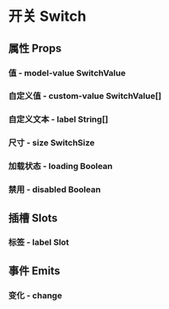 <!--
 * @Author: Quarter
 * @Date: 2022-03-03 02:30:26
 * @LastEditTime: 2022-03-03 08:31:26
 * @LastEditors: Quarter
 * @Description: 开关说明文档
 * @FilePath: /t-ui-kit/documents/docs/Switch/README.md
-->
<script setup>
import { ComponentDemo } from "documents/components";
</script>

# 开关 Switch

## 属性 Props

### 值 - model-value <t-tag theme="primary" variant="light">SwitchValue</t-tag>

<component-demo url="/documents/docs/Switch/ModelValueDemo.vue"></component-demo>

### 自定义值 - custom-value <t-tag theme="primary" variant="light">SwitchValue[]</t-tag>

<component-demo url="/documents/docs/Switch/CustomValueDemo.vue"></component-demo>

### 自定义文本 - label <t-tag theme="primary" variant="light">String[]</t-tag>

<component-demo url="/documents/docs/Switch/LabelDemo.vue"></component-demo>

### 尺寸 - size <t-tag theme="primary" variant="light">SwitchSize</t-tag>

<component-demo url="/documents/docs/Switch/SizeDemo.vue"></component-demo>

### 加载状态 - loading <t-tag theme="primary" variant="light">Boolean</t-tag>

<component-demo url="/documents/docs/Switch/LoadingDemo.vue"></component-demo>

### 禁用 - disabled <t-tag theme="primary" variant="light">Boolean</t-tag>

<component-demo url="/documents/docs/Switch/DisabledDemo.vue"></component-demo>

## 插槽 Slots

### 标签 - label <t-tag theme="primary" variant="light">Slot</t-tag>

<component-demo url="/documents/docs/Switch/LabelSlotDemo.vue"></component-demo>

## 事件 Emits

### 变化 - change

<component-demo url="/documents/docs/Switch/EmitChangeDemo.vue"></component-demo>
